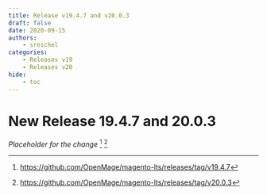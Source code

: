 ```yaml
---
title: Release v19.4.7 and v20.0.3
draft: false
date: 2020-09-15
authors:
    - sreichel
categories:
    - Releases v19
    - Releases v20
hide:
    - toc
---
```


# New Release 19.4.7 and 20.0.3

_Placeholder for the change_ [^1] [^2]

<!-- more -->

[^1]: https://github.com/OpenMage/magento-lts/releases/tag/v19.4.7
[^2]: https://github.com/OpenMage/magento-lts/releases/tag/v20.0.3
